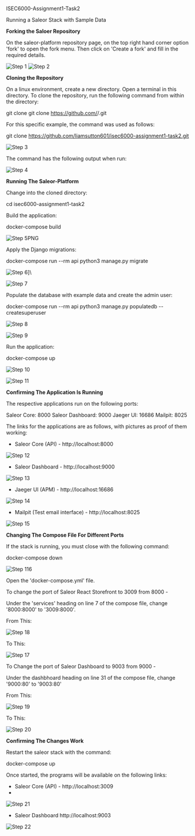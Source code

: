 ISEC6000-Assignment1-Task2

Running a Saleor Stack with Sample Data

**Forking the Saloer Repository**

On the saleor-platform repository page, on the top right hand corner option 'fork' to open the fork menu. Then click on 'Create a fork' and fill in the required details. 

![Step 1](https://github.com/liamsutton601/isec6000-assignment1-task2/assets/130027096/b1425164-0926-4d52-88a5-1cb972d630f3) ![Step 2](https://github.com/liamsutton601/isec6000-assignment1-task2/assets/130027096/41a6007b-6362-40dd-81f3-602a7185cd9e)

**Cloning the Repository**

On a linux environment, create a new directory. Open a terminal in this directory. 
To clone the repository, run the following command from within the directory: 

git clone git clone https://github.com/<yourusername>/<titleofrepository>.git

For this specific example, the command was used as follows:

git clone https://github.com/liamsutton601/isec6000-assignment1-task2.git

![Step 3](https://github.com/liamsutton601/isec6000-assignment1-task2/assets/130027096/01f2e990-bf4c-4f96-a843-4f83399b10d6)

The command has the following output when run: 

![Step 4](https://github.com/liamsutton601/isec6000-assignment1-task2/assets/130027096/bd0d619d-8ea6-4dfa-83d1-6e9d4f4c5fd6)

**Running The Saleor-Platform**

Change into the cloned directory:

cd isec6000-assignment1-task2

Build the application:

docker-compose build

![Step 5PNG](https://github.com/liamsutton601/isec6000-assignment1-task2/assets/130027096/a71614ea-fee0-4939-a7f3-7665cd0b1925)

Apply the Django migrations: 

docker-compose run --rm api python3 manage.py migrate

![Step 6](https://github.com/liamsutton601/isec6000-assignment1-task2/assets/130027096/42ee3cbe-43f5-4a7b-9e1f-740f823cc011)]\

![Step 7](https://github.com/liamsutton601/isec6000-assignment1-task2/assets/130027096/551e100a-3898-47ce-a096-aba32c7df750)

Populate the database with example data and create the admin user:

docker-compose run --rm api python3 manage.py populatedb --createsuperuser

![Step 8](https://github.com/liamsutton601/isec6000-assignment1-task2/assets/130027096/d2bc696d-37cf-4fa4-8016-c187705453d4)

![Step 9](https://github.com/liamsutton601/isec6000-assignment1-task2/assets/130027096/8dc56969-e955-497d-bffc-2714bb86aba2)

Run the application:

docker-compose up

![Step 10](https://github.com/liamsutton601/isec6000-assignment1-task2/assets/130027096/06790765-48bb-4ac7-a1f0-9a14f34ca2fb)

![Step 11](https://github.com/liamsutton601/isec6000-assignment1-task2/assets/130027096/b003b07f-ab75-4690-ad94-5242b27ba059)

**Confirming The Application Is Running**

The respective applications run on the following ports:

Saleor Core: 8000
Saleor Dashboard: 9000
Jaeger UI: 16686
Mailpit: 8025

The links for the applications are as follows, with pictures as proof of them working: 

- Saleor Core (API) - http://localhost:8000

![Step 12](https://github.com/liamsutton601/isec6000-assignment1-task2/assets/130027096/493eb2b2-24ce-405b-9455-f1aa3585ae67)

 
- Saleor Dashboard - http://localhost:9000

![Step 13](https://github.com/liamsutton601/isec6000-assignment1-task2/assets/130027096/8f612623-286d-48f3-bed0-6250687e211f)


- Jaeger UI (APM) - http://localhost:16686

![Step 14](https://github.com/liamsutton601/isec6000-assignment1-task2/assets/130027096/69ac84d1-c780-4b7d-9073-22d9919624eb)

 
- Mailpit (Test email interface) - http://localhost:8025

![Step 15](https://github.com/liamsutton601/isec6000-assignment1-task2/assets/130027096/2743df74-31b3-44a4-be14-05e28edaef11)
  

**Changing The Compose File For Different Ports**

If the stack is running, you must close with the following command:

docker-compose down

![Step 116](https://github.com/liamsutton601/isec6000-assignment1-task2/assets/130027096/56cf8c29-e681-454b-9369-aceb4fda86c5)

Open the 'docker-compose.yml' file. 

To change the port of Saleor React Storefront to 3009 from 8000 - 

Under the 'services' heading on line 7 of the compose file, change  '8000:8000' to '3009:8000'.

From This:

![Step 18](https://github.com/liamsutton601/isec6000-assignment1-task2/assets/130027096/ea9c240e-a9a3-46bf-8ad6-1718fc2b4a4f)


To This:

![Step 17](https://github.com/liamsutton601/isec6000-assignment1-task2/assets/130027096/5158babc-1861-4513-aef2-ff41f436885e)

To Change the port of Saleor Dashboard to 9003 from 9000 - 

Under the dashbhoard heading on line 31 of the compose file, change '9000:80' to '9003:80'

From This:

![Step 19](https://github.com/liamsutton601/isec6000-assignment1-task2/assets/130027096/389bef9e-ae99-4e3d-9461-d597aac106b5)


To This:

![Step 20](https://github.com/liamsutton601/isec6000-assignment1-task2/assets/130027096/80b5b51c-73bb-4df2-8f59-a269c7e2b766)


**Confirming The Changes Work**

Restart the saleor stack with the command:

docker-compose up

Once started, the programs will be available on the following links:

- Saleor Core (API) - http://localhost:3009
- 
![Step 21](https://github.com/liamsutton601/isec6000-assignment1-task2/assets/130027096/ae8c6b89-9504-417f-98f8-6f8474dec13a)

- Saleor Dashboard http://localhost:9003

![Step 22](https://github.com/liamsutton601/isec6000-assignment1-task2/assets/130027096/579ca6e7-a0a8-40d2-bc66-ab7e5c174574)


